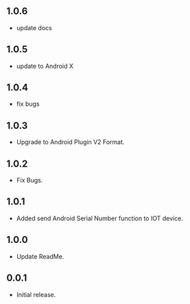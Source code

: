 ## 1.0.6

* update docs

## 1.0.5

* update to Android X

## 1.0.4

* fix bugs

## 1.0.3

* Upgrade to Android Plugin V2 Format.

## 1.0.2

* Fix Bugs.

## 1.0.1

* Added  send Android Serial Number function to IOT device.

## 1.0.0

* Update ReadMe.


## 0.0.1

* Initial release.

